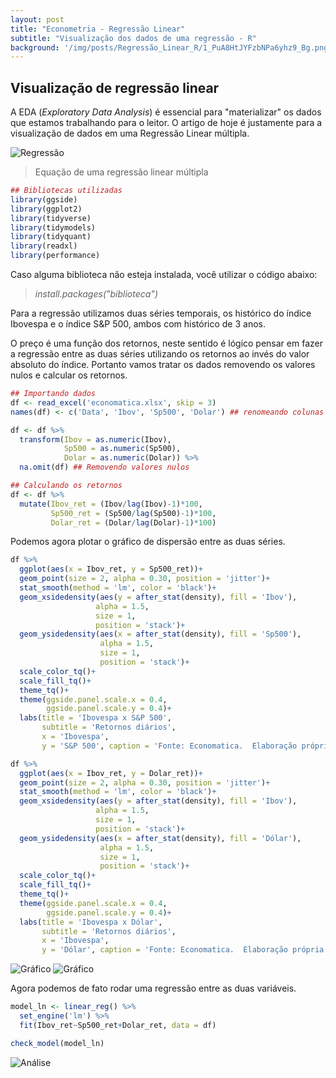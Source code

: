 ```yaml
---
layout: post
title: "Econometria - Regressão Linear"
subtitle: "Visualização dos dados de uma regressão - R"
background: '/img/posts/Regressão_Linear_R/1_PuA8HtJYFzbNPa6yhz9_Bg.png'
---
```

## Visualização de regressão linear

A EDA (*Exploratory Data Analysis*) é essencial para "materializar" os dados que estamos trabalhando para o leitor. O artigo de hoje é justamente para a visualização de dados em uma Regressão Linear múltipla.

![Regressão](/img/posts/Regressão_Linear_R/eq.png)

> Equação de uma regressão linear múltipla

```r
## Bibliotecas utilizadas
library(ggside)
library(ggplot2)
library(tidyverse)
library(tidymodels)
library(tidyquant)
library(readxl)
library(performance)
```

Caso alguma biblioteca não esteja instalada, você utilizar o código abaixo:

> *install.packages("biblioteca")*

Para a regressão utilizamos duas séries temporais, os histórico do índice Ibovespa e o índice S&P 500, ambos com histórico de 3 anos.

O preço é uma função dos retornos, neste sentido é lógico pensar em fazer a regressão entre as duas séries utilizando os retornos ao invés do valor absoluto do índice. Portanto vamos tratar os dados removendo os valores nulos e calcular os retornos.

```r
## Importando dados
df <- read_excel('economatica.xlsx', skip = 3)
names(df) <- c('Data', 'Ibov', 'Sp500', 'Dolar') ## renomeando colunas

df <- df %>%
  transform(Ibov = as.numeric(Ibov),
            Sp500 = as.numeric(Sp500),
            Dolar = as.numeric(Dolar)) %>%
  na.omit(df) ## Removendo valores nulos

## Calculando os retornos
df <- df %>%
  mutate(Ibov_ret = (Ibov/lag(Ibov)-1)*100,
         Sp500_ret = (Sp500/lag(Sp500)-1)*100,
         Dolar_ret = (Dolar/lag(Dolar)-1)*100)
```

Podemos agora plotar o gráfico de dispersão entre as duas séries.

```r
df %>%
  ggplot(aes(x = Ibov_ret, y = Sp500_ret))+
  geom_point(size = 2, alpha = 0.30, position = 'jitter')+
  stat_smooth(method = 'lm', color = 'black')+
  geom_xsidedensity(aes(y = after_stat(density), fill = 'Ibov'),
                   alpha = 1.5,
                   size = 1,
                   position = 'stack')+
  geom_ysidedensity(aes(x = after_stat(density), fill = 'Sp500'),
                    alpha = 1.5,
                    size = 1,
                    position = 'stack')+
  scale_color_tq()+
  scale_fill_tq()+
  theme_tq()+
  theme(ggside.panel.scale.x = 0.4,
        ggside.panel.scale.y = 0.4)+
  labs(title = 'Ibovespa x S&P 500',
       subtitle = 'Retornos diários',
       x = 'Ibovespa',
       y = 'S&P 500', caption = 'Fonte: Economatica.  Elaboração própria')

df %>%
  ggplot(aes(x = Ibov_ret, y = Dolar_ret))+
  geom_point(size = 2, alpha = 0.30, position = 'jitter')+
  stat_smooth(method = 'lm', color = 'black')+
  geom_xsidedensity(aes(y = after_stat(density), fill = 'Ibov'),
                   alpha = 1.5,
                   size = 1,
                   position = 'stack')+
  geom_ysidedensity(aes(x = after_stat(density), fill = 'Dólar'),
                    alpha = 1.5,
                    size = 1,
                    position = 'stack')+
  scale_color_tq()+
  scale_fill_tq()+
  theme_tq()+
  theme(ggside.panel.scale.x = 0.4,
        ggside.panel.scale.y = 0.4)+
  labs(title = 'Ibovespa x Dólar',
       subtitle = 'Retornos diários',
       x = 'Ibovespa',
       y = 'Dólar', caption = 'Fonte: Economatica.  Elaboração própria')

```
![Gráfico](/img/posts/Regressão_Linear_R/Rplot_sp.png)
![Gráfico](/img/posts/Regressão_Linear_R/Rplot_dol.png)

Agora podemos de fato rodar uma regressão entre as duas variáveis.

```r
model_ln <- linear_reg() %>%
  set_engine('lm') %>%
  fit(Ibov_ret~Sp500_ret+Dolar_ret, data = df)

check_model(model_ln)
```
![Análise](/img/posts/Regressão_Linear_R/plot_zoom.png)